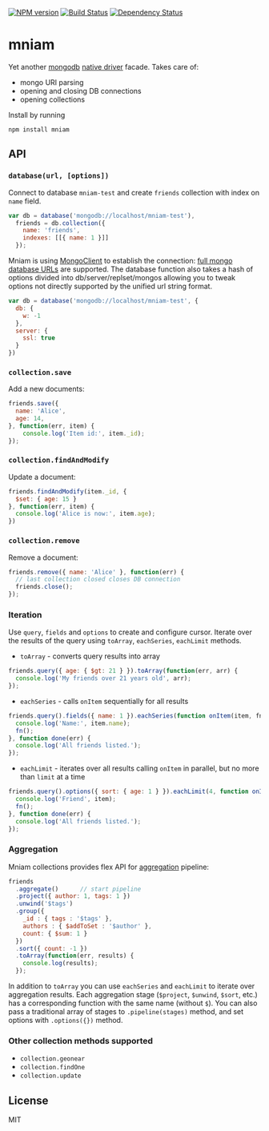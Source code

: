 [![NPM version][npm-image]][npm-url]
[![Build Status][build-image]][build-url]
[![Dependency Status][deps-image]][deps-url]

# mniam


Yet another [mongodb][] [native driver][2] facade.
Takes care of:

- mongo URI parsing
- opening and closing DB connections
- opening collections

Install by running

    npm install mniam

## API


### `database(url, [options])`

Connect to database `mniam-test` and create `friends` collection with index on ```name``` field.

```javascript
var db = database('mongodb://localhost/mniam-test'),
  friends = db.collection({
    name: 'friends',
    indexes: [[{ name: 1 }]]
  });
```

Mniam is using [MongoClient][3] to establish the connection: [full mongo database URLs][4] are
supported. The database function also takes a hash of options divided into db/server/replset/mongos
allowing you to tweak options not directly supported by the unified url string format.

```javascript
var db = database('mongodb://localhost/mniam-test', {
  db: {
    w: -1
  },
  server: {
    ssl: true
  }
})
```

### `collection.save`

Add a new documents:

```javascript
friends.save({
  name: 'Alice',
  age: 14,
}, function(err, item) {
	console.log('Item id:', item._id);
});
```

### `collection.findAndModify`

Update a document:

```javascript
friends.findAndModify(item._id, {
  $set: { age: 15 }
}, function(err, item) {
  console.log('Alice is now:', item.age);
})
```

### `collection.remove`

Remove a document:

```javascript
friends.remove({ name: 'Alice' }, function(err) {
  // last collection closed closes DB connection
  friends.close();
});
```

### Iteration

Use `query`, `fields` and `options` to create and configure cursor.
Iterate over the results of the query using `toArray`, `eachSeries`, `eachLimit` methods.

- `toArray` - converts query results into array

```javascript
friends.query({ age: { $gt: 21 } }).toArray(function(err, arr) {
  console.log('My friends over 21 years old', arr);
});
```

- `eachSeries` - calls `onItem` sequentially for all results

```javascript
friends.query().fields({ name: 1 }).eachSeries(function onItem(item, fn) {
  console.log('Name:', item.name);
  fn();
}, function done(err) {
  console.log('All friends listed.');
});
```

- `eachLimit` - iterates over all results calling `onItem` in parallel, but no more than `limit` at a time

```javascript
friends.query().options({ sort: { age: 1 } }).eachLimit(4, function onItem(item, fn) {
  console.log('Friend', item);
  fn();
}, function done(err) {
  console.log('All friends listed.');
});
```

### Aggregation

Mniam collections provides flex API for [aggregation] pipeline:

```javascript
friends
  .aggregate()      // start pipeline
  .project({ author: 1, tags: 1 })
  .unwind('$tags')
  .group({
    _id : { tags : '$tags' },
    authors : { $addToSet : '$author' },
    count: { $sum: 1 }
  })
  .sort({ count: -1 })
  .toArray(function(err, results) {
    console.log(results);
  });

```

In addition to `toArray` you can use `eachSeries` and `eachLimit` to iterate over aggregation results.
Each aggregation stage (`$project`, `$unwind`, `$sort`, etc.) has a corresponding function with the same
name (without `$`). You can also pass a traditional array of stages to `.pipeline(stages)` method, and set
options with `.options({})` method.



### Other collection methods supported

- `collection.geonear`
- `collection.findOne`
- `collection.update`

## License

MIT

[mongodb]: http://www.mongodb.org
[2]: http://github.com/mongodb/node-mongodb-native.git
[3]: http://mongodb.github.io/node-mongodb-native/driver-articles/mongoclient.html
[4]: http://mongodb.github.io/node-mongodb-native/driver-articles/mongoclient.html#the-url-connection-format
[aggregation]: https://docs.mongodb.com/manual/core/aggregation-pipeline/

[npm-url]: https://npmjs.org/package/mniam
[npm-image]: https://img.shields.io/npm/v/mniam

[build-url]: https://app.travis-ci.com/github/pirxpilot/mniam
[build-image]: https://img.shields.io/travis/com/pirxpilot/mniam

[deps-image]: https://img.shields.io/librariesio/release/npm/mniam
[deps-url]: https://libraries.io/npm/mniam
